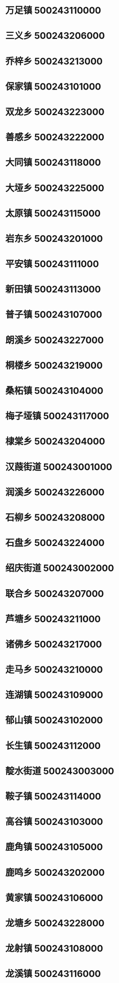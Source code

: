 # 万足镇 500243110000
# 三义乡 500243206000
# 乔梓乡 500243213000
# 保家镇 500243101000
# 双龙乡 500243223000
# 善感乡 500243222000
# 大同镇 500243118000
# 大垭乡 500243225000
# 太原镇 500243115000
# 岩东乡 500243201000
# 平安镇 500243111000
# 新田镇 500243113000
# 普子镇 500243107000
# 朗溪乡 500243227000
# 桐楼乡 500243219000
# 桑柘镇 500243104000
# 梅子垭镇 500243117000
# 棣棠乡 500243204000
# 汉葭街道 500243001000
# 润溪乡 500243226000
# 石柳乡 500243208000
# 石盘乡 500243224000
# 绍庆街道 500243002000
# 联合乡 500243207000
# 芦塘乡 500243211000
# 诸佛乡 500243217000
# 走马乡 500243210000
# 连湖镇 500243109000
# 郁山镇 500243102000
# 长生镇 500243112000
# 靛水街道 500243003000
# 鞍子镇 500243114000
# 高谷镇 500243103000
# 鹿角镇 500243105000
# 鹿鸣乡 500243202000
# 黄家镇 500243106000
# 龙塘乡 500243228000
# 龙射镇 500243108000
# 龙溪镇 500243116000
